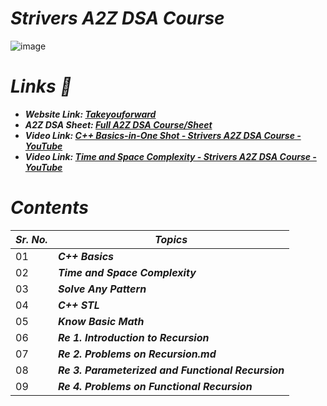 # _Strivers A2Z DSA Course_
![image](https://github.com/user-attachments/assets/fe188df0-2e53-4884-af50-3a89ac398049)


# _Links 🔗_
- _**Website Link: [Takeyouforward](https://takeuforward.org/)**_
- _**A2Z DSA Sheet: [Full A2Z DSA Course/Sheet](https://takeuforward.org/strivers-a2z-dsa-course/strivers-a2z-dsa-course-sheet-2/)**_
- _**Video Link: [C++ Basics-in-One Shot - Strivers A2Z DSA Course - YouTube](https://www.youtube.com/watch?v=EAR7De6Goz4)**_
- _**Video Link: [Time and Space Complexity - Strivers A2Z DSA Course - YouTube](https://www.youtube.com/watch?v=FPu9Uld7W-E&t=50s0)**_

# _Contents_

| _Sr. No._ | _Topics_ |
| ---- | ---- |
| 01 | _**C++ Basics**_ |
| 02 | _**Time and Space Complexity**_ |
| 03 | _**Solve Any Pattern**_ |
| 04 | _**C++ STL**_ |
| 05 | _**Know Basic Math**_ |
| 06 | _**Re 1. Introduction to Recursion**_ |
| 07 | _**Re 2.  Problems on Recursion.md**_ |
| 08 | _**Re 3. Parameterized and Functional Recursion**_ |
| 09 | _**Re 4. Problems on Functional Recursion**_ |



